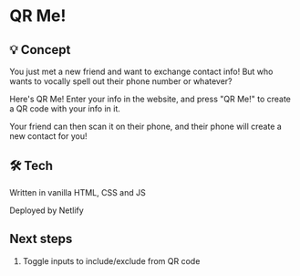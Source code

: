 # QR Me!

## 💡 Concept

You just met a new friend and want to exchange contact info! But who wants to vocally spell out their phone number or whatever?

Here's QR Me! Enter your info in the website, and press "QR Me!" to create a QR code with your info in it.

Your friend can then scan it on their phone, and their phone will create a new contact for you!

## 🛠 Tech

Written in vanilla HTML, CSS and JS

Deployed by Netlify

## Next steps

1. Toggle inputs to include/exclude from QR code
